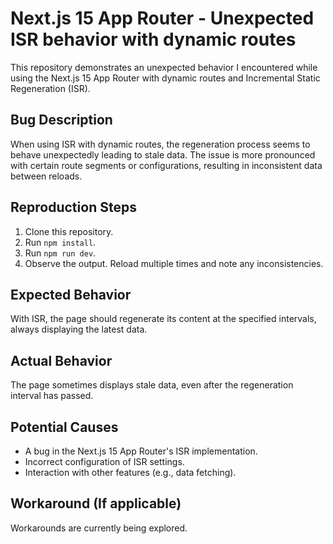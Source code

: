 # Next.js 15 App Router - Unexpected ISR behavior with dynamic routes

This repository demonstrates an unexpected behavior I encountered while using the Next.js 15 App Router with dynamic routes and Incremental Static Regeneration (ISR).

## Bug Description

When using ISR with dynamic routes, the regeneration process seems to behave unexpectedly leading to stale data.  The issue is more pronounced with certain route segments or configurations, resulting in inconsistent data between reloads.

## Reproduction Steps

1. Clone this repository.
2. Run `npm install`.
3. Run `npm run dev`.
4. Observe the output.  Reload multiple times and note any inconsistencies.

## Expected Behavior

With ISR, the page should regenerate its content at the specified intervals, always displaying the latest data.

## Actual Behavior

The page sometimes displays stale data, even after the regeneration interval has passed.

## Potential Causes

* A bug in the Next.js 15 App Router's ISR implementation.
* Incorrect configuration of ISR settings.
* Interaction with other features (e.g., data fetching).

## Workaround (If applicable)

Workarounds are currently being explored.
